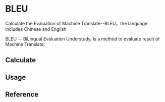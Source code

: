 # BLEU
Calculate the Evaluation of Machine Translate--BLEU，the language includes Chinese and English

BLEU -- BiLingual Evaluation Understudy, is a method to evaluate result of Machine Translate.

## Calculate

## Usage

## Reference

